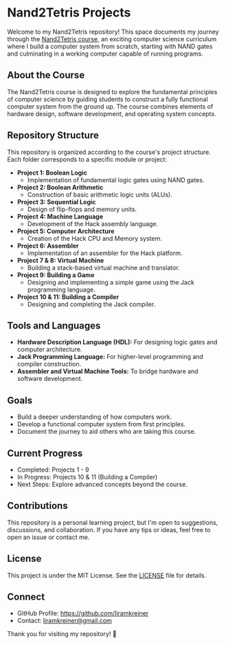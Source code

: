 # Nand2Tetris Projects

Welcome to my Nand2Tetris repository! This space documents my journey through the [Nand2Tetris course](https://www.nand2tetris.org/), an exciting computer science curriculum where I build a computer system from scratch, starting with NAND gates and culminating in a working computer capable of running programs.

## About the Course

The Nand2Tetris course is designed to explore the fundamental principles of computer science by guiding students to construct a fully functional computer system from the ground up. The course combines elements of hardware design, software development, and operating system concepts.

## Repository Structure

This repository is organized according to the course's project structure. Each folder corresponds to a specific module or project:

- **Project 1: Boolean Logic**
  - Implementation of fundamental logic gates using NAND gates.
- **Project 2: Boolean Arithmetic**
  - Construction of basic arithmetic logic units (ALUs).
- **Project 3: Sequential Logic**
  - Design of flip-flops and memory units.
- **Project 4: Machine Language**
  - Development of the Hack assembly language.
- **Project 5: Computer Architecture**
  - Creation of the Hack CPU and Memory system.
- **Project 6: Assembler**
  - Implementation of an assembler for the Hack platform.
- **Project 7 & 8: Virtual Machine**
  - Building a stack-based virtual machine and translator.
- **Project 9: Building a Game**
  - Designing and implementing a simple game using the Jack programming language.
- **Project 10 & 11: Building a Compiler**
  - Designing and completing the Jack compiler.

## Tools and Languages

- **Hardware Description Language (HDL):** For designing logic gates and computer architecture.
- **Jack Programming Language:** For higher-level programming and compiler construction.
- **Assembler and Virtual Machine Tools:** To bridge hardware and software development.

## Goals

- Build a deeper understanding of how computers work.
- Develop a functional computer system from first principles.
- Document the journey to aid others who are taking this course.

## Current Progress

- Completed: Projects 1 - 9
- In Progress: Projects 10 & 11 (Building a Compiler)
- Next Steps: Explore advanced concepts beyond the course.

## Contributions

This repository is a personal learning project, but I'm open to suggestions, discussions, and collaboration. If you have any tips or ideas, feel free to open an issue or contact me.

## License

This project is under the MIT License. See the [LICENSE](LICENSE) file for details.

## Connect

- GitHub Profile: https://github.com/liramkreiner
- Contact: liramkreiner@gmail.com

Thank you for visiting my repository! 🚀
